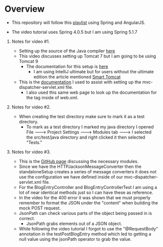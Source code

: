 # Overview

- This repository will follow this [playlist](https://www.youtube.com/playlist?list=PL4gCdGOq-cxJrbRMWjrIvGhYqQO1tvYyX) using Spring and AngularJS.

- The video tutorial uses Spring 4.0.5 but I am using Spring 5.1.7

1. Notes for video #1.
    - Setting up the source of the Java compiler [here](https://maven.apache.org/plugins/maven-compiler-plugin/examples/set-compiler-source-and-target.html)  
    - This video discusses setting up Tomcat 7 but I am going to be using Tomcat 9
        - The documentation for this setup is [here](https://www.mkyong.com/intellij/intellij-idea-run-debug-web-application-on-tomcat/)
            - I am using IntelliJ ultimate but for users without the ultimate edition the article mentioned [Smart Tomcat](https://plugins.jetbrains.com/plugin/9492-smart-tomcat) 
    - This is the [documentation](https://docs.spring.io/spring/docs/5.0.0.M5/spring-framework-reference/htmlsingle/#mvc-config-conversion) 
    I used to assist with setting up the mvc-dispatcher-servlet.xml file.
        - I also used this same web page to look up the documentation for the <web-app> tag inside of web.xml.

2. Notes for video #2.
    - When creating the test directory make sure to mark it as a test directory.
        - To mark as a test directory I marked my java directory I opened File ---> Project Settings ---> Modules tab ---> 
        I selected the src/test/java directory and right clicked it then selected "Tests."
        
3. Notes for video #3.
    - This is the [GitHub page](https://github.com/FasterXML/jackson) discussing the necessary modules.
    - Since we have the HTTPJacksonMessageConverter then the standaloneSetup creates a series of message converters it
    does not use the configuration we have defined inside of our mvc-dispatcher-servlet.xml file.  
    - For the BlogEntryController and BlogEntryControllerTest I am using a lot of near identical methods just so I can have
    these as reference.
    - In the video for the 400 error it was shown that we must properly remember to format the JSON under the "content"
    when building the mock POST request.
    - JsonPath can check various parts of the object being passed in is correct.
        - JsonPath grabs elements out of a JSON object.
    - While following the video tutorial I forgot to use the "@RequestBody" annotation in the testPostBlogEntry method
    which led to getting a null value using the jsonPath operator to grab the value.
